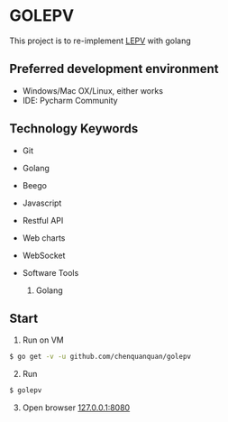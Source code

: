 # GOLEPV

This project is to re-implement [LEPV](https://github.com/linuxep/lepv) with golang

## Preferred development environment
- Windows/Mac OX/Linux, either works
- IDE: Pycharm Community

## Technology Keywords
- Git
- Golang
- Beego
- Javascript
- Restful API
- Web charts
- WebSocket

- Software Tools
    1. Golang
   
## Start
  
1. Run on VM
   
```bash
$ go get -v -u github.com/chenquanquan/golepv
```

2. Run
```bash
$ golepv
```

3. Open browser [127.0.0.1:8080](http://127.0.0.1:8080)


